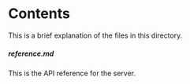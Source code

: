 Contents
========

This is a brief explanation of the files in this directory.

##### reference.md

This is the API reference for the server.